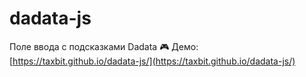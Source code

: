 # dadata-js
Поле ввода с подсказками Dadata
🎮 Демо: [https://taxbit.github.io/dadata-js/](https://taxbit.github.io/dadata-js/)